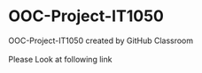 # OOC-Project-IT1050
OOC-Project-IT1050 created by GitHub Classroom \
\
Please Look at following link
